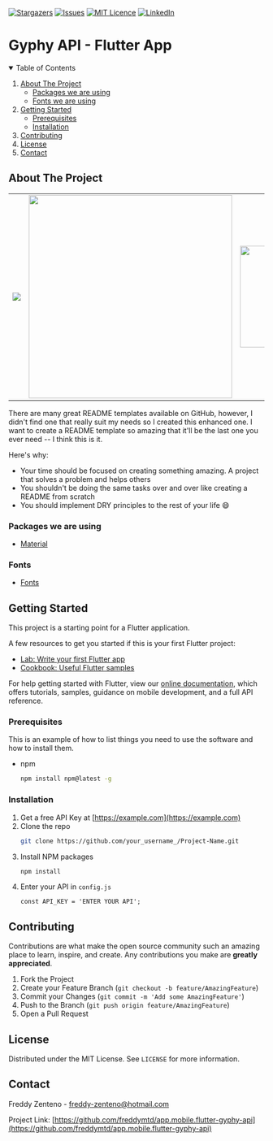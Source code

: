 [![Stargazers][stars-shield]][stars-url]
[![Issues][issues-shield]][issues-url]
[![MIT Licence][license-shield]][license-url]
[![LinkedIn][linkedin-shield]][linkedin-url]

# Gyphy API - Flutter App

<details open="open">
  <summary>Table of Contents</summary>
  <ol>
    <li>
      <a href="#about-the-project">About The Project</a>
      <ul>
        <li><a href="#packages">Packages we are using</a></li>
        <li><a href="#fonts">Fonts we are using</a></li>
      </ul>
    </li>
    <li>
      <a href="#getting-started">Getting Started</a>
      <ul>
        <li><a href="#prerequisites">Prerequisites</a></li>
        <li><a href="#installation">Installation</a></li>
      </ul>
    </li>
    <li><a href="#contributing">Contributing</a></li>
    <li><a href="#license">License</a></li>
    <li><a href="#contact">Contact</a></li>
  </ol>
</details>


## About The Project

<div style="text-align: center"><table><tr>
  <td style="text-align: center">
  <a href="#">
    <img src="#"/></a>
</td>
<td style="text-align: center">
<img src="#" width="400"/>
</td>
  <td style="text-align: center">
<img src="#" width="200"/>
</td>
</td>
  <td style="text-align: center">

</td>


</tr></table></div>
There are many great README templates available on GitHub, however, I didn't find one that really suit my needs so I created this enhanced one. I want to create a README template so amazing that it'll be the last one you ever need -- I think this is it.

Here's why:
* Your time should be focused on creating something amazing. A project that solves a problem and helps others
* You shouldn't be doing the same tasks over and over like creating a README from scratch
* You should implement DRY principles to the rest of your life :smile:


### Packages we are using

* [Material](https://api.flutter.dev/flutter/material/material-library.html)

### Fonts

* [Fonts](https://api.flutter.dev/flutter/material/material-library.html)



<!-- GETTING STARTED -->
## Getting Started
This project is a starting point for a Flutter application.

A few resources to get you started if this is your first Flutter project:

- [Lab: Write your first Flutter app](https://flutter.dev/docs/get-started/codelab)
- [Cookbook: Useful Flutter samples](https://flutter.dev/docs/cookbook)

For help getting started with Flutter, view our
[online documentation](https://flutter.dev/docs), which offers tutorials,
samples, guidance on mobile development, and a full API reference.

### Prerequisites

This is an example of how to list things you need to use the software and how to install them.
* npm
  ```sh
  npm install npm@latest -g
  ```

### Installation

1. Get a free API Key at [https://example.com](https://example.com)
2. Clone the repo
   ```sh
   git clone https://github.com/your_username_/Project-Name.git
   ```
3. Install NPM packages
   ```sh
   npm install
   ```
4. Enter your API in `config.js`
   ```JS
   const API_KEY = 'ENTER YOUR API';
   ```
   



<!-- CONTRIBUTING -->
## Contributing

Contributions are what make the open source community such an amazing place to learn, inspire, and create. Any contributions you make are **greatly appreciated**.

1. Fork the Project
2. Create your Feature Branch (`git checkout -b feature/AmazingFeature`)
3. Commit your Changes (`git commit -m 'Add some AmazingFeature'`)
4. Push to the Branch (`git push origin feature/AmazingFeature`)
5. Open a Pull Request


<!-- LICENSE -->
## License

Distributed under the MIT License. See `LICENSE` for more information.



<!-- CONTACT -->
## Contact

Freddy Zenteno - freddy-zenteno@hotmail.com

Project Link: [https://github.com/freddymtd/app.mobile.flutter-gyphy-api](https://github.com/freddymtd/app.mobile.flutter-gyphy-api)


<!-- MARKDOWN LINKS & IMAGES -->
<!-- https://www.markdownguide.org/basic-syntax/#reference-style-links -->
[stars-shield]: https://img.shields.io/github/stars/freddymtd/app.mobile.flutter-gyphy-api.svg?style=for-the-badge
[stars-url]: https://github.com/freddymtd/app.mobile.flutter-gyphy-api/stargazers
[issues-shield]: https://img.shields.io/github/issues/freddymtd/app.mobile.flutter-gyphy-api.svg?style=for-the-badge
[issues-url]: https://github.com/freddymtd/app.mobile.flutter-gyphy-api/issues
[license-shield]: https://img.shields.io/github/license/freddymtd/app.mobile.flutter-gyphy-api.svg?style=for-the-badge
[license-url]: https://github.com/freddymtd/app.mobile.flutter-gyphy-api/blob/main/LICENSE
[linkedin-shield]: https://img.shields.io/badge/-LinkedIn-black.svg?style=for-the-badge&logo=linkedin&colorB=555
[linkedin-url]: https://www.linkedin.com/in/freddy-ramos-zenteno-816492181
